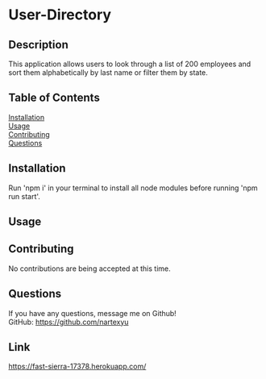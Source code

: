 
# User-Directory
## Description
This application allows users to look through a list of 200 employees and sort them alphabetically by last name or filter them by state. 
## Table of Contents
[Installation](#Installation)
<br>
[Usage](#Usage)
<br>
[Contributing](#Contributing)
<br>
[Questions](#Questions)

## Installation
Run 'npm i' in your terminal to install all node modules before running 'npm run start'.

## Usage



## Contributing
No contributions are being accepted at this time.

## Questions
If you have any questions, message me on Github!
<br>
GitHub: https://github.com/nartexyu

## Link
 https://fast-sierra-17378.herokuapp.com/
